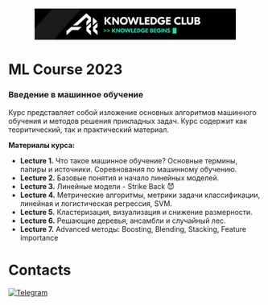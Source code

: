 <p align="center">
    <br>
    <a href="https://misisailab.github.io/">
    <img src="42ed4938-4938-47bd-a93a-455504befbd6.jpeg" width="400"/>
    </a>
    <br>
<p>

<h1>ML Course 2023</h1>
<h3>Введение в машинное обучение</h3>
Курс представляет собой изложение основных алгоритмов машинного обучения и методов решения прикладных задач. Курс содержит как теоритический, так и практический материал.


<b>Материалы курса:</b>
<ul>
    <li><b>Lecture 1.</b> Что такое машинное обучение? Основные термины, папиры и источники. Соревнования по машинному обучению. <br></li>
    <li><b>Lecture 2.</b> Базовые понятия и начало линейных моделей. <br></li>
    <li><b>Lecture 3.</b> Линейные модели - Strike Back 😈 <br></li>
    <li><b>Lecture 4.</b> Метрические алгоритмы, метрики задачи классификации, линейная и логистическая регрессия, SVM. <br></li>
    <li><b>Lecture 5.</b> Кластеризация, визуализация и снижение размерности. <br></li>
    <li><b>Lecture 6.</b> Решающие деревья, ансамбли и случайный лес. <br></li>
    <li><b>Lecture 7.</b> Advanced методы: Boosting, Blending, Stacking, Feature importance <br></li>
</ul>

<p></p>

<h1>Contacts</h1>

<a href="https://t.me/+JuVvTYm2i9pjYjg6">![Telegram](https://img.shields.io/badge/Telegram-2CA5E0?style=for-the-badge&logo=telegram&logoColor=white)</a>
